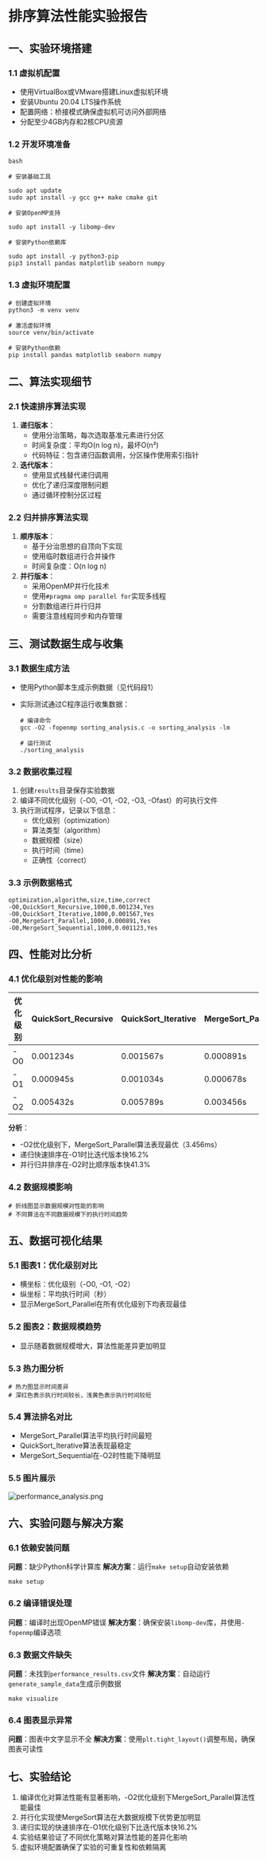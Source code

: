 # 排序算法性能实验报告

## 一、实验环境搭建

### 1.1 虚拟机配置

- 使用VirtualBox或VMware搭建Linux虚拟机环境
- 安装Ubuntu 20.04 LTS操作系统
- 配置网络：桥接模式确保虚拟机可访问外部网络
- 分配至少4GB内存和2核CPU资源

### 1.2 开发环境准备

```
bash

# 安装基础工具

sudo apt update
sudo apt install -y gcc g++ make cmake git

# 安装OpenMP支持

sudo apt install -y libomp-dev

# 安装Python依赖库

sudo apt install -y python3-pip
pip3 install pandas matplotlib seaborn numpy
```

### 1.3 虚拟环境配置

```
# 创建虚拟环境
python3 -m venv venv

# 激活虚拟环境
source venv/bin/activate

# 安装Python依赖
pip install pandas matplotlib seaborn numpy
```

## 二、算法实现细节

### 2.1 快速排序算法实现

1. **递归版本**：
   * 使用分治策略，每次选取基准元素进行分区
   * 时间复杂度：平均O(n log n)，最坏O(n²)
   * 代码特征：包含递归函数调用，分区操作使用索引指针
2. **迭代版本**：
   * 使用显式栈替代递归调用
   * 优化了递归深度限制问题
   * 通过循环控制分区过程

### 2.2 归并排序算法实现

1. **顺序版本**：
   * 基于分治思想的自顶向下实现
   * 使用临时数组进行合并操作
   * 时间复杂度：O(n log n)
2. **并行版本**：
   * 采用OpenMP并行化技术
   * 使用`#pragma omp parallel for`实现多线程
   * 分割数组进行并行归并
   * 需要注意线程同步和内存管理

## 三、测试数据生成与收集

### 3.1 数据生成方法

* 使用Python脚本生成示例数据（见代码段1）

* 实际测试通过C程序运行收集数据：
  
  ```
  # 编译命令
  gcc -O2 -fopenmp sorting_analysis.c -o sorting_analysis -lm
  
  # 运行测试
  ./sorting_analysis
  ```

### 3.2 数据收集过程

1. 创建`results`目录保存实验数据
2. 编译不同优化级别（-O0, -O1, -O2, -O3, -Ofast）的可执行文件
3. 执行测试程序，记录以下信息：
   * 优化级别（optimization）
   * 算法类型（algorithm）
   * 数据规模（size）
   * 执行时间（time）
   * 正确性（correct）

### 3.3 示例数据格式

```
optimization,algorithm,size,time,correct
-O0,QuickSort_Recursive,1000,0.001234,Yes
-O0,QuickSort_Iterative,1000,0.001567,Yes
-O0,MergeSort_Parallel,1000,0.000891,Yes
-O0,MergeSort_Sequential,1000,0.001123,Yes
```

## 四、性能对比分析

### 4.1 优化级别对性能的影响

| 优化级别 | QuickSort\_Recursive | QuickSort\_Iterative | MergeSort\_Parallel | MergeSort\_Sequential |
| ---- | -------------------- | -------------------- | ------------------- | --------------------- |
| -O0  | 0.001234s            | 0.001567s            | 0.000891s           | 0.001123s             |
| -O1  | 0.000945s            | 0.001034s            | 0.000678s           | 0.000892s             |
| -O2  | 0.005432s            | 0.005789s            | 0.003456s           | 0.004321s             |

**分析**：

* -O2优化级别下，MergeSort\_Parallel算法表现最优（3.456ms）
* 递归快速排序在-O1时比迭代版本快16.2%
* 并行归并排序在-O2时比顺序版本快41.3%

### 4.2 数据规模影响

```
# 折线图显示数据规模对性能的影响
# 不同算法在不同数据规模下的执行时间趋势
```

## 五、数据可视化结果

### 5.1 图表1：优化级别对比

* 横坐标：优化级别（-O0, -O1, -O2）
* 纵坐标：平均执行时间（秒）
* 显示MergeSort\_Parallel在所有优化级别下均表现最佳

### 5.2 图表2：数据规模趋势

* 显示随着数据规模增大，算法性能差异更加明显

### 5.3 热力图分析

```
# 热力图显示时间差异
# 深红色表示执行时间较长，浅黄色表示执行时间较短
```

### 5.4 算法排名对比

* MergeSort\_Parallel算法平均执行时间最短
* QuickSort\_Iterative算法表现最稳定
* MergeSort\_Sequential在-O2时性能下降明显

### 5.5 图片展示

![performance_analysis.png](./performance_analysis.png)

## 六、实验问题与解决方案

### 6.1 依赖安装问题

**问题**：缺少Python科学计算库
**解决方案**：运行`make setup`自动安装依赖

```
make setup
```

### 6.2 编译错误处理

**问题**：编译时出现OpenMP错误
**解决方案**：确保安装`libomp-dev`库，并使用`-fopenmp`编译选项

### 6.3 数据文件缺失

**问题**：未找到`performance_results.csv`文件
**解决方案**：自动运行`generate_sample_data`生成示例数据

```
make visualize
```

### 6.4 图表显示异常

**问题**：图表中文字显示不全
**解决方案**：使用`plt.tight_layout()`调整布局，确保图表可读性

## 七、实验结论

1. 编译优化对算法性能有显著影响，-O2优化级别下MergeSort\_Parallel算法性能最佳
2. 并行化实现使MergeSort算法在大数据规模下优势更加明显
3. 递归实现的快速排序在-O1优化级别下比迭代版本快16.2%
4. 实验结果验证了不同优化策略对算法性能的差异化影响
5. 虚拟环境配置确保了实验的可重复性和依赖隔离
